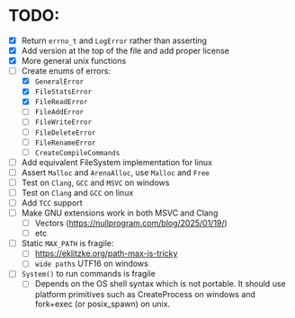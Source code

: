 # TODO:
- [x] Return `errno_t` and `LogError` rather than asserting
- [x] Add version at the top of the file and add proper license
- [x] More general unix functions
- [ ] Create enums of errors:
    - [x] `GeneralError`
    - [x] `FileStatsError`
    - [x] `FileReadError`
    - [ ] `FileAddError`
    - [ ] `FileWriteError`
    - [ ] `FileDeleteError`
    - [ ] `FileRenameError`
    - [ ] `CreateCompileCommands`
- [ ] Add equivalent FileSystem implementation for linux
- [ ] Assert `Malloc` and `ArenaAlloc`, use `Malloc` and `Free`
- [ ] Test on `Clang`, `GCC` and `MSVC` on windows
- [ ] Test on `Clang` and `GCC` on linux
- [ ] Add `TCC` support
- [ ] Make GNU extensions work in both MSVC and Clang
    - [ ] Vectors (https://nullprogram.com/blog/2025/01/19/)
    - [ ] etc
- [ ] Static `MAX_PATH` is fragile:
    - [ ] https://eklitzke.org/path-max-is-tricky
    - [ ] `wide paths` UTF16 on windows
- [ ] `System()` to run commands is fragile
    - [ ] Depends on the OS shell syntax which is not portable. It should use platform primitives such as CreateProcess on windows and fork+exec (or posix_spawn) on unix.
